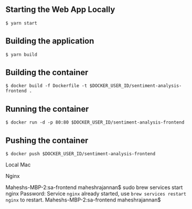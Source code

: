 ## Starting the Web App Locally
` $ yarn start `

## Building the application
` $ yarn build `

## Building the container
` $ docker build -f Dockerfile -t $DOCKER_USER_ID/sentiment-analysis-frontend . `

## Running the container
` $ docker run -d -p 80:80 $DOCKER_USER_ID/sentiment-analysis-frontend `

## Pushing the container
` $ docker push $DOCKER_USER_ID/sentiment-analysis-frontend `

Local Mac

Nginx

Maheshs-MBP-2:sa-frontend maheshrajannan$ sudo brew services start nginx
Password:
Service `nginx` already started, use `brew services restart nginx` to restart.
Maheshs-MBP-2:sa-frontend maheshrajannan$ 
